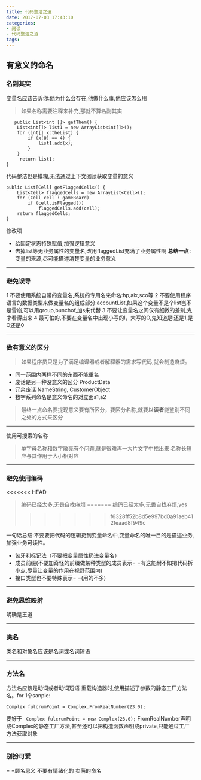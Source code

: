 ```yaml
---
title: 代码整洁之道
date: 2017-07-03 17:43:10
categories: 
- 阅读
- 代码整洁之道
tags:
---
```

## 有意义的命名
### 名副其实
变量名应该告诉你:他为什么会存在,他做什么事,他应该怎么用
> 如果名称需要注释来补充,那就不算名副其实


```
   public List<int []> getThem() {
    List<int[]> list1 = new ArrayList<int[]>();
    for (int[] x:theList) {
        if (x[0] == 4) {
            list1.add(x);
        }
    }
     return list1;
}
```
代码整洁但是模糊,无法通过上下文阅读获取变量的意义
```
public List[Cell] getFlaggedCells() {
    List<Cell> flaggedCells = new ArrayList<Cell>();
    for (Cell cell : gameBoard)
        if (cell.isFlagged())
            flaggedCells.add(cell);
    return flaggedCells;
}
```
修改项
* 给固定状态特殊赋值,加强逻辑意义
* 去掉list等无业务属性的变量名,改用flaggedList充满了业务属性啊
<strong>总结一点</strong> :变量的来源,尽可能描述清楚变量的业务意义
***
### 避免误导
1 不要使用系统自带的变量名,系统的专用名来命名:hp,aix,sco等
2 不要使用程序语言的数据类型来做变量名的组成部分:accountList,如果这个变量不是个list岂不是雪崩,可以用group,bunchof,加s来代替
3 不要让变量名之间仅有细微的差别,鬼才看得出来
4 最可怕的,不要在变量名中出现小写的l，大写的O,鬼知道是l还是1,是O还是0
***
### 做有意义的区分
> 如果程序员只是为了满足编译器或者解释器的需求写代码,就会制造麻烦。

* 同一范围内两样不同的东西不能重名
* 废话是另一种没意义的区分 ProductData
* 冗余废话 NameString, CustomerObject
* 数字系列命名是意义命名的对立面a1,a2
> 最终一点命名要提现意义要有所区分，要区分名称,就要以<strong>读者</strong>能鉴别不同之处的方式来区分

***
使用可搜索的名称
> 单字母名称和数字敞亮有个问题,就是很难再一大片文字中找出来
>名称长短应与其作用于大小相对应

***
### 避免使用编码
<<<<<<< HEAD
> 编码已经太多,无畏自找麻烦
=======
> 编码已经太多,无畏自找麻烦,yes
>>>>>>> f6328ff52b8d5e997bd0a91aeb412feaad8f949c

一句话总结:不要要把代码的逻辑扔到变量命名中,变量命名的唯一目的是描述业务,加强业务可读性。
* 匈牙利标记法（不要把变量属性扔进变量名）
* 成员前缀(不要加奇怪的前缀做某种类型的成员表示= =有这能耐不如把代码拆小点,尽量让变量的作用在视野范围内)
* 接口类型也不要特殊表示= =(用的不多)
***
### 避免思维映射
明确是王道
***
### 类名
类名和对象名应该是名词或名词短语
***
### 方法名
方法名应该是动词或者动词短语
重载构造器时,使用描述了参数的静态工厂方法名。for 1个sanple:
```
Complex fulcrumPoint = Complex.FromRealNumber(23.0);
```
要好于
``` Complex fulcrumPoint = new Complex(23.0);```
FromRealNumber声明成Complex的静态工厂方法,甚至还可以把构造函数声明成private,只能通过工厂方法获取对象
***
### 别扮可爱
= =顾名思义 不要有情绪化的 卖萌的命名